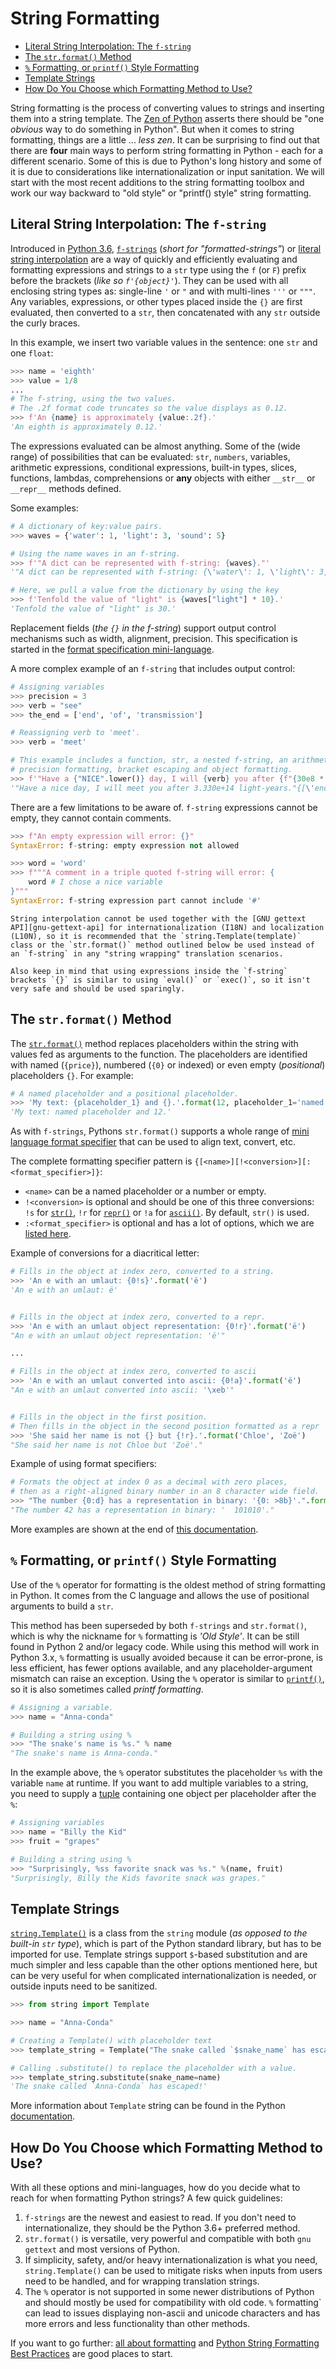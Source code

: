 # String Formatting <!-- omit in toc -->

- [Literal String Interpolation: The `f-string`](#literal-string-interpolation-the-f-string)
- [The `str.format()` Method](#the-strformat-method)
- [`%` Formatting, or `printf()` Style Formatting](#-formatting-or-printf-style-formatting)
- [Template Strings](#template-strings)
- [How Do You Choose which Formatting Method to Use?](#how-do-you-choose-which-formatting-method-to-use)

String formatting is the process of converting values to strings and inserting
them into a string template. The [Zen of Python][zen-of-python] asserts there
should be "one _obvious_ way to do something in Python". But when it comes to
string formatting, things are a little ... _less zen_. It can be surprising to
find out that there are **four** main ways to perform string formatting in
Python - each for a different scenario. Some of this is due to Python's long
history and some of it is due to considerations like internationalization or
input sanitation. We will start with the most recent additions to the string
formatting toolbox and work our way backward to "old style" or "printf() style"
string formatting.

## Literal String Interpolation: The `f-string`

Introduced in [Python 3.6][pep-0498], [`f-strings`][f-string] (_short for
"formatted-strings"_) or [literal string interpolation][string-interpolation]
are a way of quickly and efficiently evaluating and formatting expressions and
strings to a `str` type using the `f` (or `F`) prefix before the brackets (_like
so `f'{object}'`_). They can be used with all enclosing string types as:
single-line `'` or `"` and with multi-lines `'''` or `"""`. Any variables,
expressions, or other types placed inside the `{}` are first evaluated, then
converted to a `str`, then concatenated with any `str` outside the curly braces.

In this example, we insert two variable values in the sentence: one `str` and
one `float`:

```python
>>> name = 'eighth'
>>> value = 1/8
...
# The f-string, using the two values.
# The .2f format code truncates so the value displays as 0.12.
>>> f'An {name} is approximately {value:.2f}.'
'An eighth is approximately 0.12.'
```

The expressions evaluated can be almost anything. Some of the (wide range) of
possibilities that can be evaluated: `str`, `numbers`, variables, arithmetic
expressions, conditional expressions, built-in types, slices, functions,
lambdas, comprehensions or **any** objects with either `__str__` or `__repr__`
methods defined.

Some examples:

```python
# A dictionary of key:value pairs.
>>> waves = {'water': 1, 'light': 3, 'sound': 5}

# Using the name waves in an f-string.
>>> f'"A dict can be represented with f-string: {waves}."'
'"A dict can be represented with f-string: {\'water\': 1, \'light\': 3, \'sound\': 5}."'

# Here, we pull a value from the dictionary by using the key
>>> f'Tenfold the value of "light" is {waves["light"] * 10}.'
'Tenfold the value of "light" is 30.'
```

Replacement fields (_the `{}` in the f-string_) support output control
mechanisms such as width, alignment, precision. This specification is started in
the [format specification mini-language][format-mini-language].

A more complex example of an `f-string` that includes output control:

```python
# Assigning variables
>>> precision = 3
>>> verb = "see"
>>> the_end = ['end', 'of', 'transmission']

# Reassigning verb to 'meet'.
>>> verb = 'meet'

# This example includes a function, str, a nested f-string, an arithmetic expression,
# precision formatting, bracket escaping and object formatting.
>>> f'"Have a {"NICE".lower()} day, I will {verb} you after {f"{30e8 * 111_000:6.{precision}e}"} light-years."{{{the_end}}}'
'"Have a nice day, I will meet you after 3.330e+14 light-years."{[\'end\', \'of\', \'transmission\']}'
```

There are a few limitations to be aware of. `f-string` expressions cannot be
empty, they cannot contain comments.

```python
>>> f"An empty expression will error: {}"
SyntaxError: f-string: empty expression not allowed

>>> word = 'word'
>>> f"""A comment in a triple quoted f-string will error: {
    word # I chose a nice variable
}"""
SyntaxError: f-string expression part cannot include '#'
```

```exercism/caution
String interpolation cannot be used together with the [GNU gettext API][gnu-gettext-api] for internationalization (I18N) and localization (L10N), so it is recommended that the `string.Template(template)` class or the `str.format()` method outlined below be used instead of an `f-string` in any "string wrapping" translation scenarios.

Also keep in mind that using expressions inside the `f-string` brackets `{}` is similar to using `eval()` or `exec()`, so it isn't very safe and should be used sparingly.
```

## The `str.format()` Method

The [`str.format()`][str-format] method replaces placeholders within the string
with values fed as arguments to the function. The placeholders are identified
with named (`{price}`), numbered (`{0}` or indexed) or even empty (_positional_)
placeholders `{}`. For example:

```python
# A named placeholder and a positional placeholder.
>>> 'My text: {placeholder_1} and {}.'.format(12, placeholder_1='named placeholder')
'My text: named placeholder and 12.'
```

As with `f-strings`, Pythons `str.format()` supports a whole range of [mini
language format specifier][format-mini-language] that can be used to align text,
convert, etc.

The complete formatting specifier pattern is
`{[<name>][!<conversion>][:<format_specifier>]}`:

- `<name>` can be a named placeholder or a number or empty.
- `!<conversion>` is optional and should be one of this three conversions: `!s`
  for [`str()`][str-conversion], `!r` for [`repr()`][repr-conversion] or `!a`
  for [`ascii()`][ascii-conversion]. By default, `str()` is used.
- `:<format_specifier>` is optional and has a lot of options, which we are
  [listed here][format-specifiers].

Example of conversions for a diacritical letter:

```python
# Fills in the object at index zero, converted to a string.
>>> 'An e with an umlaut: {0!s}'.format('ë')
'An e with an umlaut: ë'


# Fills in the object at index zero, converted to a repr.
>>> 'An e with an umlaut object representation: {0!r}'.format('ë')
"An e with an umlaut object representation: 'ë'"

...

# Fills in the object at index zero, converted to ascii
>>> 'An e with an umlaut converted into ascii: {0!a}'.format('ë')
"An e with an umlaut converted into ascii: '\xeb'"


# Fills in the object in the first position.
# Then fills in the object in the second position formatted as a repr
>>> 'She said her name is not {} but {!r}.'.format('Chloe', 'Zoë')
"She said her name is not Chloe but 'Zoë'."
```

Example of using format specifiers:

```python
# Formats the object at index 0 as a decimal with zero places,
# then as a right-aligned binary number in an 8 character wide field.
>>> "The number {0:d} has a representation in binary: '{0: >8b}'.".format(42)
"The number 42 has a representation in binary: '  101010'."
```

More examples are shown at the end of [this
documentation][summary-string-format].

## `%` Formatting, or `printf()` Style Formatting

Use of the `%` operator for formatting is the oldest method of string formatting
in Python. It comes from the C language and allows the use of positional
arguments to build a `str`.

This method has been superseded by both `f-strings` and `str.format()`, which is
why the nickname for `%` formatting is _'Old Style'_. It can be still found in
Python 2 and/or legacy code. While using this method will work in Python 3.x,
`%` formatting is usually avoided because it can be error-prone, is less
efficient, has fewer options available, and any placeholder-argument mismatch
can raise an exception. Using the `%` operator is similar to
[`printf()`][printf-style-docs], so it is also sometimes called _printf
formatting_.

```python
# Assigning a variable.
>>> name = "Anna-conda"

# Building a string using %
>>> "The snake's name is %s." % name
"The snake's name is Anna-conda."
```

In the example above, the `%` operator substitutes the placeholder `%s` with the
variable `name` at runtime. If you want to add multiple variables to a string,
you need to supply a [tuple][tuples] containing one object per placeholder after
the `%`:

```python
# Assigning variables
>>> name = "Billy the Kid"
>>> fruit = "grapes"

# Building a string using %
>>> "Surprisingly, %ss favorite snack was %s." %(name, fruit)
"Surprisingly, Billy the Kids favorite snack was grapes."
```

## Template Strings

[`string.Template()`][string-template] is a class from the `string` module
(_as opposed to the built-in `str` type_), which is part of the Python standard
library, but has to be imported for use. Template strings support `$`-based
substitution and are much simpler and less capable than the other options
mentioned here, but can be very useful for when complicated internationalization
is needed, or outside inputs need to be sanitized.

```python
>>> from string import Template

>>> name = "Anna-Conda"

# Creating a Template() with placeholder text
>>> template_string = Template("The snake called `$snake_name` has escaped!")

# Calling .substitute() to replace the placeholder with a value.
>>> template_string.substitute(snake_name=name)
'The snake called `Anna-Conda` has escaped!'
```

More information about `Template` string can be found in the Python
[documentation][template-string].

## How Do You Choose which Formatting Method to Use?

With all these options and mini-languages, how do you decide what to reach for
when formatting Python strings? A few quick guidelines:

1. `f-strings` are the newest and easiest to read. If you don't need to
   internationalize, they should be the Python 3.6+ preferred method.
2. `str.format()` is versatile, very powerful and compatible with both
   `gnu gettext` and most versions of Python.
3. If simplicity, safety, and/or heavy internationalization is what you need,
   `string.Template()` can be used to mitigate risks when inputs from users need
   to be handled, and for wrapping translation strings.
4. The `%` operator is not supported in some newer distributions of Python and
   should mostly be used for compatibility with old code. `%` formatting` can
   lead to issues displaying non-ascii and unicode characters and has more
   errors and less functionality than other methods.

If you want to go further: [all about formatting][all-about-formatting] and
[Python String Formatting Best Practices][formatting-best-practices] are good
places to start.

[all-about-formatting]: https://realpython.com/python-formatted-output
[ascii-conversion]:
  https://www.w3resource.com/python/built-in-function/ascii.php
[f-string]: https://docs.python.org/3/reference/lexical_analysis.html#f-strings
[format-mini-language]:
  https://docs.python.org/3/library/string.html#format-specification-mini-language
[format-specifiers]:
  https://www.python.org/dev/peps/pep-3101/#standard-format-specifiers
[formatting-best-practices]: https://realpython.com/python-string-formatting/
[pep-0498]: https://peps.python.org/pep-0498
[printf-style-docs]:
  https://docs.python.org/3/library/stdtypes.html#printf-style-string-formatting
[repr-conversion]: https://www.w3resource.com/python/built-in-function/repr.php
[str-conversion]: https://www.w3resource.com/python/built-in-function/str.php
[str-format]:
  https://realpython.com/python-string-formatting/#2-new-style-string-formatting-strformat
[string-interpolation]: https://en.wikipedia.org/wiki/String_interpolation
[string-template]:
  https://docs.python.org/3/library/string.html#template-strings
[summary-string-format]: https://www.w3schools.com/python/ref_string_format.asp
[template-string]:
  https://docs.python.org/3/library/string.html#template-strings
[tuples]: https://www.w3schools.com/python/python_tuples.asp
[zen-of-python]: https://www.python.org/dev/peps/pep-0020/
